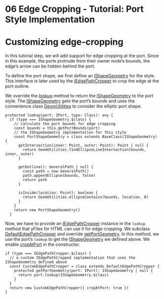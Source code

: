 <!--
 //////////////////////////////////////////////////////////////////////////////
 // @license
 // This file is part of yFiles for HTML 2.6.0.2.
 // Use is subject to license terms.
 //
 // Copyright (c) 2000-2023 by yWorks GmbH, Vor dem Kreuzberg 28,
 // 72070 Tuebingen, Germany. All rights reserved.
 //
 //////////////////////////////////////////////////////////////////////////////
-->
# 06 Edge Cropping - Tutorial: Port Style Implementation

# Customizing edge-cropping

In this tutorial step, we will add support for edge cropping at the port. Since in this example, the ports protrude from their owner node’s bounds, the edge’s arrow can be hidden behind the port.

To define the port shape, we first define an [IShapeGeometry](https://docs.yworks.com/yfileshtml/#/api/IShapeGeometry) for the style. This interface is later used by the [IEdgePathCropper](https://docs.yworks.com/yfileshtml/#/api/IEdgePathCropper) to crop the edge at the port outline.

We override the [lookup](https://docs.yworks.com/yfileshtml/#/dguide/customizing_concepts_lookup) method to return the [IShapeGeometry](https://docs.yworks.com/yfileshtml/#/api/IShapeGeometry) to the port style. The [IShapeGeometry](https://docs.yworks.com/yfileshtml/#/api/IShapeGeometry) gets the port’s bounds and uses the convenience class [GeomUtilities](https://docs.yworks.com/yfileshtml/#/api/GeomUtilities) to consider the elliptic port shape.

```
protected lookup(port: IPort, type: Class): any {
  if (type === IShapeGeometry.$class) {
    // calculate the port bounds for edge cropping
    const bounds = this.getPortBounds(port)
    // the IShapeGeometry implementation for this style
    const PortShapeGeometry = class extends BaseClass(IShapeGeometry) {
      getIntersection(inner: Point, outer: Point): Point | null {
        return GeomUtilities.findEllipseLineIntersection(bounds, inner, outer)
      }

      getOutline(): GeneralPath | null {
        const path = new GeneralPath()
        path.appendEllipse(bounds, false)
        return path
      }

      isInside(location: Point): boolean {
        return GeomUtilities.ellipseContains(bounds, location, 0)
      }
    }
    return new PortShapeGeometry()
  }
```

Now, we have to provide an [IEdgePathCropper](https://docs.yworks.com/yfileshtml/#/api/IEdgePathCropper) instance in the `lookup` method that yFiles for HTML can use it for edge cropping. We subclass [DefaultEdgePathCropper](https://docs.yworks.com/yfileshtml/#/api/DefaultEdgePathCropper) and override [getPortGeometry](https://docs.yworks.com/yfileshtml/#/api/DefaultEdgePathCropper#DefaultEdgePathCropper-method-getPortGeometry). In this method, we use the port’s `lookup` to get the [IShapeGeometry](https://docs.yworks.com/yfileshtml/#/api/IShapeGeometry) we defined above. We enable [cropAtPort](https://docs.yworks.com/yfileshtml/#/api/DefaultEdgePathCropper#DefaultEdgePathCropper-property-cropAtPort) in the constructor.

```
if (type === IEdgePathCropper.$class) {
  // a custom IEdgePathCropped implementation that uses the IShapeGeometry defined above
  const CustomEdgePathCropper = class extends DefaultEdgePathCropper {
    protected getPortGeometry(port: IPort): IShapeGeometry | null {
      return port.lookup(IShapeGeometry.$class)
    }
  }
  return new CustomEdgePathCropper({ cropAtPort: true })
}
```
